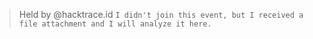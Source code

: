> Held by @hacktrace.id
`I didn't join this event, but I received a file attachment and I will analyze it here.`

